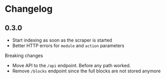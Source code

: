 # Changelog

## 0.3.0

- Start indexing as soon as the scraper is started
- Better HTTP errors for `module` and `action` parameters

Breaking changes

- Move API to the `/api` endpoint. Before any path worked.
- Remove `/blocks` endpoint since the full blocks are not stored anymore
